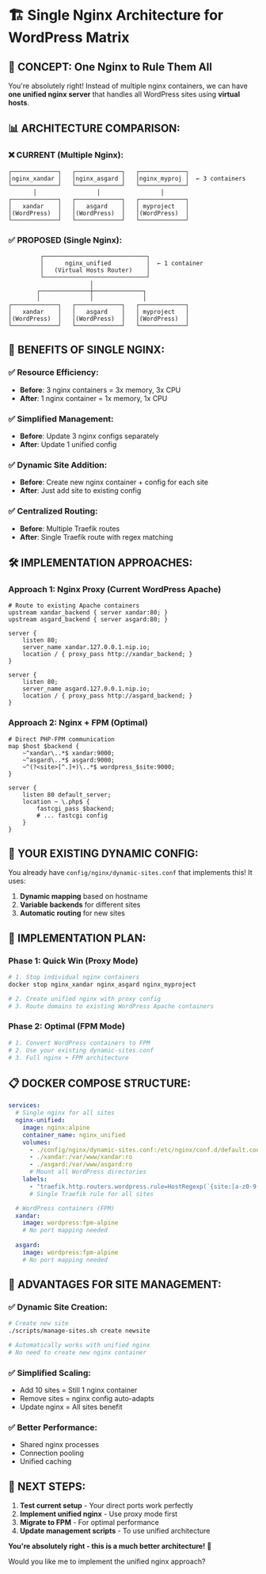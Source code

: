 # 🏗️ Single Nginx Architecture for WordPress Matrix

## 🎯 **CONCEPT: One Nginx to Rule Them All**

You're absolutely right! Instead of multiple nginx containers, we can have **one unified nginx server** that handles all WordPress sites using **virtual hosts**.

## 📊 **ARCHITECTURE COMPARISON:**

### **❌ CURRENT (Multiple Nginx):**
```
┌─────────────┐   ┌─────────────┐   ┌─────────────┐
│nginx_xandar │   │nginx_asgard │   │nginx_myproj │  ← 3 containers
└─────────────┘   └─────────────┘   └─────────────┘
       │                 │                 │
┌─────────────┐   ┌─────────────┐   ┌─────────────┐
│   xandar    │   │   asgard    │   │ myproject   │
│(WordPress)  │   │(WordPress)  │   │(WordPress)  │
└─────────────┘   └─────────────┘   └─────────────┘
```

### **✅ PROPOSED (Single Nginx):**
```
         ┌─────────────────────────────┐
         │      nginx_unified          │  ← 1 container
         │   (Virtual Hosts Router)    │
         └─────────────────────────────┘
                       │
        ┌──────────────┼──────────────┐
        │              │              │
┌─────────────┐   ┌─────────────┐   ┌─────────────┐
│   xandar    │   │   asgard    │   │ myproject   │
│(WordPress)  │   │(WordPress)  │   │(WordPress)  │
└─────────────┘   └─────────────┘   └─────────────┘
```

## 🚀 **BENEFITS OF SINGLE NGINX:**

### **✅ Resource Efficiency:**
- **Before**: 3 nginx containers = 3x memory, 3x CPU
- **After**: 1 nginx container = 1x memory, 1x CPU

### **✅ Simplified Management:**
- **Before**: Update 3 nginx configs separately
- **After**: Update 1 unified config

### **✅ Dynamic Site Addition:**
- **Before**: Create new nginx container + config for each site
- **After**: Just add site to existing config

### **✅ Centralized Routing:**
- **Before**: Multiple Traefik routes
- **After**: Single Traefik route with regex matching

## 🛠️ **IMPLEMENTATION APPROACHES:**

### **Approach 1: Nginx Proxy (Current WordPress Apache)**
```nginx
# Route to existing Apache containers
upstream xandar_backend { server xandar:80; }
upstream asgard_backend { server asgard:80; }

server {
    listen 80;
    server_name xandar.127.0.0.1.nip.io;
    location / { proxy_pass http://xandar_backend; }
}

server {
    listen 80;
    server_name asgard.127.0.0.1.nip.io;
    location / { proxy_pass http://asgard_backend; }
}
```

### **Approach 2: Nginx + FPM (Optimal)**
```nginx
# Direct PHP-FPM communication
map $host $backend {
    ~^xandar\..*$ xandar:9000;
    ~^asgard\..*$ asgard:9000;
    ~^(?<site>[^.]+)\..*$ wordpress_$site:9000;
}

server {
    listen 80 default_server;
    location ~ \.php$ {
        fastcgi_pass $backend;
        # ... fastcgi config
    }
}
```

## 🎯 **YOUR EXISTING DYNAMIC CONFIG:**

You already have `config/nginx/dynamic-sites.conf` that implements this! It uses:

1. **Dynamic mapping** based on hostname
2. **Variable backends** for different sites  
3. **Automatic routing** for new sites

## 🚀 **IMPLEMENTATION PLAN:**

### **Phase 1: Quick Win (Proxy Mode)**
```bash
# 1. Stop individual nginx containers
docker stop nginx_xandar nginx_asgard nginx_myproject

# 2. Create unified nginx with proxy config
# 3. Route domains to existing WordPress Apache containers
```

### **Phase 2: Optimal (FPM Mode)**
```bash
# 1. Convert WordPress containers to FPM
# 2. Use your existing dynamic-sites.conf
# 3. Full nginx + FPM architecture
```

## 📋 **DOCKER COMPOSE STRUCTURE:**

```yaml
services:
  # Single nginx for all sites
  nginx-unified:
    image: nginx:alpine
    container_name: nginx_unified
    volumes:
      - ./config/nginx/dynamic-sites.conf:/etc/nginx/conf.d/default.conf:ro
      - ./xandar:/var/www/xandar:ro
      - ./asgard:/var/www/asgard:ro
      # Mount all WordPress directories
    labels:
      - "traefik.http.routers.wordpress.rule=HostRegexp(`{site:[a-z0-9-]+}.127.0.0.1.nip.io`)"
      # Single Traefik rule for all sites

  # WordPress containers (FPM)
  xandar:
    image: wordpress:fpm-alpine
    # No port mapping needed
    
  asgard:
    image: wordpress:fpm-alpine
    # No port mapping needed
```

## 🎉 **ADVANTAGES FOR SITE MANAGEMENT:**

### **✅ Dynamic Site Creation:**
```bash
# Create new site
./scripts/manage-sites.sh create newsite

# Automatically works with unified nginx
# No need to create new nginx container
```

### **✅ Simplified Scaling:**
- Add 10 sites = Still 1 nginx container
- Remove sites = nginx config auto-adapts
- Update nginx = All sites benefit

### **✅ Better Performance:**
- Shared nginx processes
- Connection pooling
- Unified caching

## 🎯 **NEXT STEPS:**

1. **Test current setup** - Your direct ports work perfectly
2. **Implement unified nginx** - Use proxy mode first
3. **Migrate to FPM** - For optimal performance
4. **Update management scripts** - To use unified architecture

**You're absolutely right - this is a much better architecture!** 🚀

Would you like me to implement the unified nginx approach?